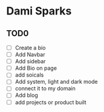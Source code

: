 # Dami Sparks

<!-- write a bio about myself here. -->

## TOD0

- [ ] Create a bio
- [ ] Add Navbar
- [ ] Add sidebar
- [ ] Add Bio on page
- [ ] add soicals
- [ ] Add system, light and dark mode
- [ ] connect it to my domain
- [ ] Add blog
- [ ] add projects or product built
